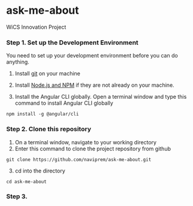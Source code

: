 # ask-me-about
WiCS Innovation Project

### Step 1. Set up the Development Environment

You need to set up your development environment before you can do anything.

1. Install [git](https://git-scm.com/book/en/v2/Getting-Started-Installing-Git) on your machine

2. Install [Node.js and NPM](https://nodejs.org/en/download/) if they are not already on your machine.

3. Install the Angular CLI globally. Open a terminal window and type this command to install Angular CLI globally

```
npm install -g @angular/cli
```

### Step 2. Clone this repository

1. On a terminal window, navigate to your working directory
2. Enter this command to clone the project repository from github

```
git clone https://github.com/naviprem/ask-me-about.git
```

3. cd into the directory

```
cd ask-me-about
```

### Step 3. 